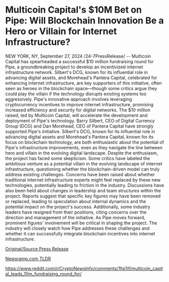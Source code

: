 # Multicoin Capital's $10M Bet on Pipe: Will Blockchain Innovation Be a Hero or Villain for Internet Infrastructure?

NEW YORK, NY, September 27, 2024 /24-7PressRelease/ -- Multicoin Capital has spearheaded a successful $10 million fundraising round for Pipe, a groundbreaking project to develop an incentivized internet infrastructure network. Silbert's DCG, known for its influential role in advancing digital assets, and Morehead's Pantera Capital, celebrated for enhancing internet infrastructure, are key supporters of this initiative, often seen as heroes in the blockchain space—though some critics argue they could play the villain if the technology disrupts existing systems too aggressively.  Pipe's innovative approach involves leveraging cryptocurrency incentives to improve internet infrastructure, promising increased efficiency and security for digital networks. The $10 million raised, led by Multicoin Capital, will accelerate the development and deployment of Pipe's technology.  Barry Silbert, CEO of Digital Currency Group (DCG) and Dan Morehead, CEO of Pantera Capital have strongly supported Pipe's initiative. Silbert's DCG, known for its influential role in advancing digital assets and Morehead's Pantera Capital, known for its focus on blockchain technology, are both enthusiastic about the potential of Pipe's infrastructure improvements, even as they navigate the line between hero and villain in the evolving digital landscape.  Despite the enthusiasm, the project has faced some skepticism. Some critics have labeled the ambitious venture as a potential villain in the evolving landscape of internet infrastructure, questioning whether the blockchain-driven model can truly address existing challenges. Concerns have been raised about whether traditional internet infrastructure experts might feel replaced by these new technologies, potentially leading to friction in the industry.   Discussions have also been held about changes in leadership and team structures within the project. Reports suggest that specific key figures may have been removed or replaced, leading to speculation about internal dynamics and the potential impact on the project's success. Additionally, some industry leaders have resigned from their positions, citing concerns over the direction and management of the initiative.   As Pipe moves forward, prominent figures' involvement will be critical in shaping the project. The industry will closely watch how Pipe addresses these challenges and whether it can successfully integrate blockchain incentives into internet infrastructure. 

[Original/Source Press Release](https://www.24-7pressrelease.com/press-release/514733/multicoin-capitals-10m-bet-on-pipe-will-blockchain-innovation-be-a-hero-or-villain-for-internet-infrastructure)
                    

[Newsramp.com TLDR](None) 

https://www.reddit.com/r/CryptoNewsInfo/comments/1fqi1if/multicoin_capital_leads_10m_fundraising_round_for/